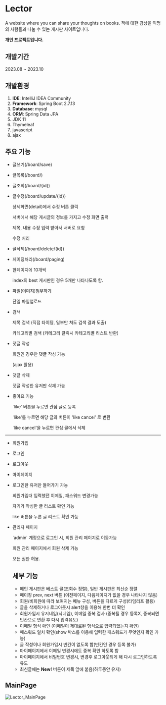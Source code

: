 # Lector
A website where you can share your thoughts on books.
책에 대한 감상을 익명의 사람들과 나눌 수 있는 게시판 사이트입니다.

**개인 프로젝트입니다.**

## 개발기간
2023.08 ~ 2023.10

## 개발환경
1. **IDE**: IntelliJ IDEA Community
2. **Framework**: Spring Boot 2.7.13
3. **Database**: mysql
4. **ORM**: Spring Data JPA
5. JDK 11 
6. Thymeleaf
7. javascript
8. ajax

## 주요 기능
- 글쓰기(/board/save)
- 글목록(/board/)
- 글조회(/board/{id})
- 글수정(/board/update/{id})
  
  상세화면(detail)에서 수정 버튼 클릭
  
  서버에서 해당 게시글의 정보를 가지고 수정 화면 출력

  제목, 내용 수정 입력 받아서 서버로 요청

  수정 처리
  
- 글삭제(/board/delete/{id})
- 페이징처리(/board/paging)
- 
  한페이지에 10개씩

  index의 best 게시판인 경우 5개만 나타나도록 함.
   
- 파일(이미지)첨부하기

  단일 파일업로드
  
- 검색

  제목 검색 (직접 타이팅, 일부만 쳐도 검색 결과 도출)

  카테고리별 검색 (카테고리 클릭시 카테고리별 리스트 반환)

- 댓글 작성

  회원인 경우만 댓글 작성 가능

  (ajax 활용)

- 댓글 삭제

  댓글 작성한 유저만 삭제 가능

- 좋아요 기능

  'like' 버튼을 누르면 관심 글로 등록

  'like'를 누르면 해당 글의 버튼이 'like cancel' 로 변환

  'like cancel'을 누르면 관심 글에서 삭제

---

- 회원가입
- 로그인
- 로그아웃
- 마이페이지
- 
  로그인한 유저만 들어가기 가능

  회원가입때 입력했던 이메일, 패스워드 변경가능

  자기가 작성한 글 리스트 확인 가능

  like 버튼을 누른 글 리스트 확인 가능

- 관리자 페이지

  'admin' 계정으로 로그인 시, 회원 관리 페이지로 이동가능

  회원 관리 페이지에서 회원 삭제 가능

  모든 권한 허용.


  ## 세부 기능

  - 메인 게시판은 베스트 글(조회수 정렬), 일반 게시판은 최신순 정렬
  - 페이징 prev, next 버튼 (이전페이지, 다음페이지가 없을 경우 나타나지 않음)
  - 회원/비회원에 따라 보여지는 메뉴 구성, 버튼을 다르게 구성(타임리프 활용)
  - 글을 삭제하거나 로그아웃시 alert창을 이용해 한번 더 확인
  - 회원가입시 유저네임(닉네임), 이메일 중복 검사 (중복될 경우 등록X, 중복되면 빈칸으로 변환 후 다시 입력유도)
  - 이메일 형식 확인 (이메일이 제대로된 형식으로 입력되었는지 확인)
  - 패스워드 일치 확인(show 박스를 이용해 입력한 패스워드가 무엇인지 확인 가능)
  - 글 작성이나 회원가입시 빈칸이 없도록 함(빈칸인 경우 등록 불가)
  - 마이페이지에서 이메일 변경시에도 중복 확인 하도록 함
  - 마이페이지에서 비밀번호 변경시, 변경후 로그아웃되게 해 다시 로그인하도록 유도
  - 최신글에는 **New!** 버튼이 제목 앞에 붙음(하루동안 유지) 
  


## MainPage

![Lector_MainPage](https://github.com/wjwjddusl/Lector/assets/77613534/c931ac1f-b402-45cb-9938-da3d107d4c40)




  
